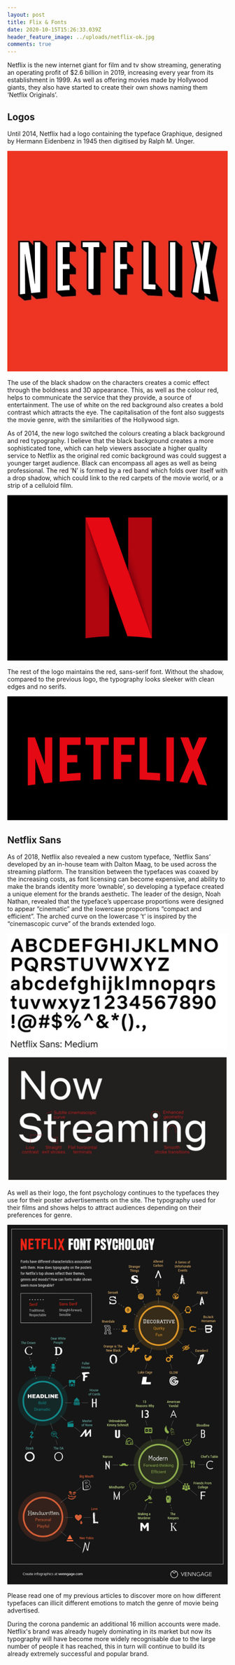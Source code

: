 ```yaml
---
layout: post
title: Flix & Fonts
date: 2020-10-15T15:26:33.039Z
header_feature_image: ../uploads/netflix-ok.jpg
comments: true
---
```

Netflix is the new internet giant for film and tv show streaming, generating an operating profit of $2.6 billion in 2019, increasing every year from its establishment in 1999. As well as offering movies made by Hollywood giants, they also have started to create their own shows naming them ‘Netflix Originals’. 

## Logos

Until 2014, Netflix had a logo containing the typeface Graphique, designed by Hermann Eidenbenz in 1945 then digitised by Ralph M. Unger.

![Previous Netflix Logo](../uploads/netflix-logo.jpg "Previous Netflix Logo")

The use of the black shadow on the characters creates a comic effect through the boldness and 3D appearance. This, as well as the colour red, helps to communicate the service that they provide, a source of entertainment. The use of white on the red background also creates a bold contrast which attracts the eye. The capitalisation of the font also suggests the movie genre, with the similarities of the Hollywood sign.

As of 2014, the new logo switched the colours creating a black background and red typography. I believe that the black background creates a more sophisticated tone, which can help viewers associate a higher quality service to Netflix as the original red comic background was could suggest a younger target audience. Black can encompass all ages as well as being professional. The red ’N’ is formed by a red band which folds over itself with a drop shadow, which could link to the red carpets of the movie world, or a strip of a celluloid film.

![Current Netflix Logo](../uploads/netflixlogo.0.0.png-2.jpeg "Current Netflix Logo")

The rest of the logo maintains the red, sans-serif font. Without the shadow, compared to the previous logo, the typography looks sleeker with clean edges and no serifs.

![Netflix Title Card](../uploads/netflix-logo.png "Netflix Title Card")

## Netflix Sans

As of 2018, Netflix also revealed a new custom typeface, ‘Netflix Sans’ developed by an in-house team with Dalton Maag, to be used across the streaming platform. The transition between the typefaces was coaxed by the increasing costs, as font licensing can become expensive, and ability to make the brands identity more ‘ownable’, so developing a typeface created a unique element for the brands aesthetic. The leader of the design, Noah Nathan, revealed that the typeface’s uppercase proportions were designed to appear “cinematic” and the lowercase proportions “compact and efficient”. The arched curve on the lowercase ’t’ is inspired by the “cinemascopic curve” of the brands extended logo.

![Netflix Sans Characters](../uploads/screen-shot-2020-10-15-at-16.10.29.png "Netflix Sans Characters")

![Netflix Sans Design Choices](../uploads/screen-shot-2020-10-15-at-16.10.53.png "Netflix Sans Design Choices")

As well as their logo, the font psychology continues to the typefaces they use for their poster advertisements on the site. The typography used for their films and shows helps to attract audiences depending on their preferences for genre.

![Film Typefaces Choices](../uploads/e79cd84f-9bc9-47c4-bfec-2923b7a4f387.png "Film Typefaces Choices")

Please read one of my previous articles to discover more on how different typefaces can illicit different emotions to match the genre of movie being advertised.

During the corona pandemic an additional 16 million accounts were made. Netflix's brand was already hugely dominating in its market but now its typography will have become more widely recognisable due to the large number of people it has reached, this in turn will continue to build its already extremely successful and popular brand.
